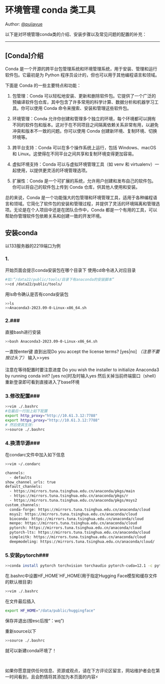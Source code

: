# 环境管理 conda 类工具

Author: [@pujiayue](https://github.com/pujiayue)


以下是对环境管理conda类的介绍、安装步骤以及常见问题的配置的补充：

---

## [Conda]介绍
Conda 是一个开源的跨平台包管理系统和环境管理系统，用于安装、管理和运行软件包。它最初是为 Python 程序员设计的，但也可以用于其他编程语言和领域。

下面是 Conda 的一些主要特点和功能：

1. 包管理：Conda 可以轻松地安装、更新和删除软件包。它提供了一个广泛的预编译软件包仓库，其中包含了许多常用的科学计算、数据分析和机器学习工具。你可以使用 Conda 命令来搜索、安装和管理这些软件包。

2. 环境管理：Conda 允许你创建和管理多个独立的环境，每个环境都可以拥有不同的软件包和版本。这对于在不同项目之间隔离依赖关系非常有用，以避免冲突和版本不一致的问题。你可以使用 Conda 创建新环境、复制环境、切换环境等。

3. 跨平台支持：Conda 可以在多个操作系统上运行，包括 Windows、macOS 和 Linux。这使得在不同平台之间共享和复制环境变得更加容易。

4. 虚拟环境支持：Conda 可以与虚拟环境管理工具（如 venv 和 virtualenv）一起使用，以提供更灵活的环境管理选项。

5. 扩展性：Conda 是一个可扩展的系统，允许用户创建和发布自己的软件包。你可以将自己的软件包上传到 Conda 仓库，供其他人使用和安装。

总的来说，Conda 是一个功能强大的包管理和环境管理工具，适用于各种编程语言和领域。它简化了软件包的安装和管理过程，并提供了灵活的环境隔离和管理选项。无论是在个人项目中还是在团队合作中，Conda 都是一个有用的工具，可以帮助你管理软件包依赖关系和创建一致的开发环境。

## 安装conda

以133服务器的2219端口为例

### 1. ###
  开始页面会提示conda安装包在哪个目录下 使用cd命令进入对应目录

  ``` bash
  #如:“/data22/public/tools/目录下有anaconda的安装脚本”
  >>cd /data22/public/tools/
  ```
  用ls命令确认是否有conda安装包
  ``` bash
  >>ls
  >>Anaconda3-2023.09-0-Linux-x86_64.sh
  ```

### 2.###
  直接bash进行安装
  ```bash
  >>bash Anaconda3-2023.09-0-Linux-x86_64.sh
  ```

  一直按enter键 直到出现Do you accept the license terms? [yes|no] *（注意不要按过头了）*
  输入>>yes

  ####
  注意在等待配置时要注意进度
  Do you wish the installer to initialize Anaconda3 by running conda init? [yes no]时及时输入yes
  然后关掉当前终端窗口（shell） 重新登录即可看到直接进入了base环境
  ####

### 3.修改配置###
  ```bash
  >>vim ./.bashrc
  #在最后一行加上如下配置
  export http_proxy="http://10.61.3.12:7788"
  export https_proxy="http://10.61.3.12:7788"
  # 然后使其生效:
  >>source ./.bashrc
  ```

### 4.换清华源###
  在condarc文件中加入如下信息
  ```bash
  >>vim ~/.condarc
  ```
  ```bash
  channels:
    - defaults
  show_channel_urls: true
  default_channels:
    - https://mirrors.tuna.tsinghua.edu.cn/anaconda/pkgs/main
    - https://mirrors.tuna.tsinghua.edu.cn/anaconda/pkgs/r
    - https://mirrors.tuna.tsinghua.edu.cn/anaconda/pkgs/msys2
  custom_channels:
    conda-forge: https://mirrors.tuna.tsinghua.edu.cn/anaconda/cloud
    msys2: https://mirrors.tuna.tsinghua.edu.cn/anaconda/cloud
    bioconda: https://mirrors.tuna.tsinghua.edu.cn/anaconda/cloud
    menpo: https://mirrors.tuna.tsinghua.edu.cn/anaconda/cloud
    pytorch: https://mirrors.tuna.tsinghua.edu.cn/anaconda/cloud
    pytorch-lts: https://mirrors.tuna.tsinghua.edu.cn/anaconda/cloud
    simpleitk: https://mirrors.tuna.tsinghua.edu.cn/anaconda/cloud
    deepmodeling: https://mirrors.tuna.tsinghua.edu.cn/anaconda/cloud/
  ```

### 5.安装pytorch###
  ```bash
  >>conda install pytorch torchvision torchaudio pytorch-cuda=12.1 -c pytorch -c nvidia
  ```

  在.bashrc中设置HF_HOME`HF_HOME(用于指定Hugging Face模型和缓存文件的默认根目录)
  ```bash
  >>vim ./.bashrc
  ```

  在文件最后插入
  ```bash
  export HF_HOME="/data/public/huggingface"
  ```
  保存并退出(按esc后按“：wq”)

  重新source以下
  ```bash
  >>source ./.bashrc
  ```

就可以新建conda环境了！


<br>


如果你愿意提供任何信息、资源或观点，请在下方评论区留言，网站维护者会在第一时间看到，且会酌情将其添加为本页面的内容⚡️
